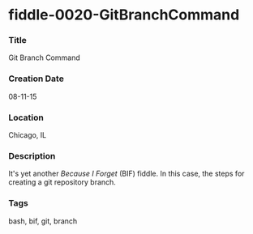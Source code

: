 fiddle-0020-GitBranchCommand
======

### Title

Git Branch Command


### Creation Date

08-11-15


### Location

Chicago, IL


### Description

It's yet another _Because I Forget_ (BIF) fiddle.  In this case, the steps for creating a git repository branch.


### Tags

bash, bif, git, branch
